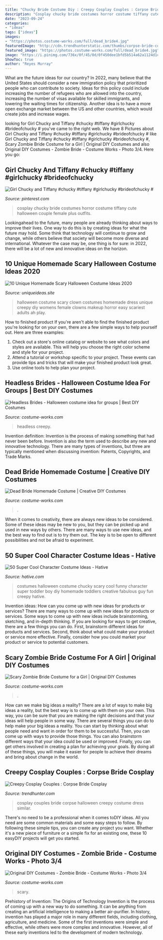 ```yaml
---
title: "Chucky Bride Costume Diy : Creepy Cosplay Couples : Corpse Bride Cosplay"
description: "Cosplay chucky bride costumes horror costume tiffany cute halloween couple female plus outfits"
date: "2023-09-24"
categories:
- "ideas"
tags: ["ideas"]
images:
- "https://photos.costume-works.com/full/dead_bride4.jpg"
featuredImage: "http://cdn.trendhunterstatic.com/thumbs/corpse-bride-cosplay.jpeg"
featured_image: "https://photos.costume-works.com/full/dead_bride4.jpg"
image: "https://i.pinimg.com/736x/0f/45/0d/0f450dee1bfd5b514a62a1124d1cbaa9.jpg"
ShowToc: true
author: "Reyes Murray"
---
```



What are the future ideas for our country?
In 2022, many believe that the United States should consider a new immigration policy that prioritized people who can contribute to society. Ideas for this policy could include increasing the number of refugees who are allowed into the country, increasing the number of visas available for skilled immigrants, and lowering the waiting times for citizenship. Another idea is to have a more open exchange market between the US and other countries, which would create jobs and increase wages.

	

		
looking for Girl Chucky and Tiffany #chucky #tiffany #girlchucky #brideofchucky # you've came to the right web. We have 8 Pictures about Girl Chucky and Tiffany #chucky #tiffany #girlchucky #brideofchucky # like Girl Chucky and Tiffany #chucky #tiffany #girlchucky #brideofchucky #, Scary Zombie Bride Costume for a Girl | Original DIY Costumes and also Original DIY Costumes - Zombie Bride - Costume Works - Photo 3/4. Here you go:
		
    
## Girl Chucky And Tiffany #chucky #tiffany #girlchucky #brideofchucky #

<img loading=lazy src="https://i.pinimg.com/736x/0f/45/0d/0f450dee1bfd5b514a62a1124d1cbaa9.jpg" onerror="this.onerror=null;this.src='https://tse1.mm.bing.net/th?id=OIP.9DqWRqe8KRQPBVGasTLhbAHaLD&amp;pid=15.1';" alt="Girl Chucky and Tiffany #chucky #tiffany #girlchucky #brideofchucky #">

_Source: pinterest.com_

>cosplay chucky bride costumes horror costume tiffany cute halloween couple female plus outfits. 

	

Lookingahead to the future, many people are already thinking about ways to improve their lives. One way to do this is by creating ideas for what the future may hold. Some think that technology will continue to grow and change, while others believe that society will become more diverse and international. Whatever the case may be, one thing is for sure: in 2022, there will be a lot of new and innovative ideas on the horizon.

    
## 10 Unique Homemade Scary Halloween Costume Ideas 2020

<img loading=lazy src="https://www.uniqueideas.site/wp-content/uploads/womens-scary-clown-halloween-costume-ah-lets-play-dress-up-1.jpg" onerror="this.onerror=null;this.src='https://tse3.mm.bing.net/th?id=OIP.DExAYGXBb12vW26dHvXSKQHaN9&amp;pid=15.1';" alt="10 Unique Homemade Scary Halloween Costume Ideas 2020">

_Source: uniqueideas.site_

>halloween costume scary clown costumes homemade dress unique creepy diy womens female clowns makeup horror easy scariest adults ah play. 

	

How to finished product
If you're aren't able to find the finished product you're looking for on your own, there are a few simple ways to help yourself out. Here are three examples: 
1. Check out a store's online catalog or website to see what colors and styles are available. This will help you choose the right color scheme and style for your project.
2. Attend a tutorial or workshop specific to your project. These events can provide tips and tricks that will make your finished product look great.
3. Use online tools to help plan your project.

    
## Headless Brides - Halloween Costume Idea For Groups | Best DIY Costumes

<img loading=lazy src="https://photos.costume-works.com/full/headless_brides.jpg" onerror="this.onerror=null;this.src='https://tse2.mm.bing.net/th?id=OIP.36mCZJkzOJEJjwXdDGry_wHaNu&amp;pid=15.1';" alt="Headless Brides - Halloween costume idea for groups | Best DIY Costumes">

_Source: costume-works.com_

>headless creepy. 

	

Invention definition:
Invention is the process of making something that had never been before. Invention is also the term used to describe any new and innovative technology. There are many types of inventions, but three are typically mentioned when discussing invention: Patents, Copyrights, and Trade Marks.

    
## Dead Bride Homemade Costume | Creative DIY Costumes

<img loading=lazy src="https://photos.costume-works.com/full/dead_bride4.jpg" onerror="this.onerror=null;this.src='https://tse3.mm.bing.net/th?id=OIP.hc5n05f9VvyVYSo0MLOLfgHaKR&amp;pid=15.1';" alt="Dead Bride Homemade Costume | Creative DIY Costumes">

_Source: costume-works.com_

>. 

	

When it comes to creativity, there are always new ideas to be considered. Some of these ideas may be new to you, but they can be picked up and used in new ways by others. There are many ways to use new ideas, and the best way to find out is to try them out. The key is to be open to different possibilities and not be afraid to experiment.

    
## 50 Super Cool Character Costume Ideas - Hative

<img loading=lazy src="https://hative.com/wp-content/uploads/2014/10/super-cool-costume-ideas/40-scary-little-chucky-kids-halloween-costume.jpg" onerror="this.onerror=null;this.src='https://tse3.mm.bing.net/th?id=OIP.BwrLFCZ0NNktjDTqVyZpLAHaLQ&amp;pid=15.1';" alt="50 Super Cool Character Costume Ideas - Hative">

_Source: hative.com_

>costumes halloween costume chucky scary cool funny character super toddler boy diy homemade toddlers creative fabulous guy fun creepy hative. 

	

Invention ideas: How can you come up with new ideas for products or services?
There are many ways to come up with new ideas for products or services. Some ways to come up with new ideas include brainstorming, sketching, and in-depth thinking. If you are looking for ways to get creative, there are a few things you can do. First, brainstorm different ideas for products and services. Second, think about what could make your product or service more effective. Finally, consider how you could market your product or service to potential customers.

    
## Scary Zombie Bride Costume For A Girl | Original DIY Costumes

<img loading=lazy src="https://photos.costume-works.com/full/scary_zombie_bride3.jpg" onerror="this.onerror=null;this.src='https://tse1.mm.bing.net/th?id=OIP.rHd-gynvzRqkaZzzYmRmGgHaKr&amp;pid=15.1';" alt="Scary Zombie Bride Costume for a Girl | Original DIY Costumes">

_Source: costume-works.com_

>. 

	

How can we make big ideas a reality?
There are a lot of ways to make big ideas a reality, but the best way is to come up with them on your own. This way, you can be sure that you are making the right decisions and that your ideas will help people in some way. There are several things you can do to help make your big ideas a reality. You can start by thinking about what people need and want in order for them to be successful. Then, you can come up with ways to provide those things. You can also brainstorm different ways that your idea could be used or improved. Finally, you can get others involved in creating a plan for achieving your goals. By doing all of these things, you will make it easier for people to achieve their dreams and bring about change in the world.

    
## Creepy Cosplay Couples : Corpse Bride Cosplay

<img loading=lazy src="http://cdn.trendhunterstatic.com/thumbs/corpse-bride-cosplay.jpeg" onerror="this.onerror=null;this.src='https://tse1.mm.bing.net/th?id=OIP.nm7pjPcgqDsm3LepAGxzpAHaLI&amp;pid=15.1';" alt="Creepy Cosplay Couples : Corpse Bride Cosplay">

_Source: trendhunter.com_

>cosplay couples bride corpse halloween creepy costume dress similar. 

	

There's no need to be a professional when it comes toDIY ideas. All you need are some common materials and some easy steps to follow. By following these simple tips, you can create any project you want. Whether it's a new piece of furniture or a simple fix for an existing one, these 10 easyDIY projects will get you started.

    
## Original DIY Costumes - Zombie Bride - Costume Works - Photo 3/4

<img loading=lazy src="https://photos.costume-works.com/full/zombie_bride2.jpg" onerror="this.onerror=null;this.src='https://tse1.mm.bing.net/th?id=OIP.E_XX5fDrgfMTNRfbDQhgtwHaJ4&amp;pid=15.1';" alt="Original DIY Costumes - Zombie Bride - Costume Works - Photo 3/4">

_Source: costume-works.com_

>scary. 

	

Prehistory of Invention: The Origins of Technology
Invention is the process of coming up with a new way to do something. It can be anything from creating an artificial intelligence to making a better air-purifier. In history, invention has played a major role in many different fields, including clothing, agriculture, and medicine. Some of the first inventions were simple and effective, while others were more complex and innovative. However, all of these early inventions led to the development of modern technology.

